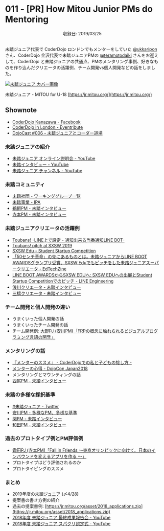 # 011 - [PR] How Mitou Junior PMs do Mentoring
<div style="text-align: center;">収録日: 2019/03/25</div><br>

未踏ジュニア代表で CoderDojo ロンドンでもメンターをしていた [@ukkaripon](https://twitter.com/ukkaripon) さん、CoderDojo 金沢代表で未踏ジュニアPMの [@teramotodaiki](https://twitter.com/teramotodaiki) さんをお迎えして、CoderDojo と未踏ジュニアの共通点、PMのメンタリング事例、好きなものを作り込んだクリエータの活躍例、チーム開発vs個人開発などの話をしました。

[![未踏ジュニア カバー画像](https://coderdojo.jp/podcasts/mitoujr_cover.jpg)](https://jr.mitou.org/)

未踏ジュニア - MITOU for U-18
[https://jr.mitou.org/](https://jr.mitou.org/)

## Shownote

- [CoderDojo Kanazawa - Facebook](https://www.facebook.com/coderdojo.kanazawa/)
- [CoderDojo in London - Eventribute](https://www.eventbrite.com/d/united-kingdom--london/coder-dojo/)
- [DojoCast #006 - 未踏ジュニアとコーダー道場](/podcasts/6)

### 未踏ジュニアの紹介

- [未踏ジュニア オンライン説明会 - YouTube](https://www.youtube.com/playlist?list=PLNObH2jlC6lfFCBZeq10OrpsEOdSGkkBd&disable_polymer=trueA)
- [未踏インタビュー - YouTube](https://www.youtube.com/playlist?list=PLNObH2jlC6leiUTypiJYO2zUcwBg7M0Bg)
- [未踏ジュニア チャンネル - YouTube](https://www.youtube.com/channel/UCYHl353XT5aTdKMLJ-xxZoQ/)

### 未踏コミュニティ

- [未踏社団 - ワーキンググループ一覧](https://www.mitou.org/projects/index.html)
- [未踏事業 - IPA](https://www.ipa.go.jp/jinzai/mitou/portal_index.html)
- [鵜飼PM - 未踏インタビュー](https://www.youtube.com/watch?v=GgJmBKaUzGs)
- [寺本PM - 未踏インタビュー](https://www.youtube.com/watch?v=xLfofvH9lkY)

### 未踏ジュニアクリエータの活躍例

- [Toubans! -LINE上で設定・通知出来る当番通知LINE BOT-](https://www.toubans.com/)
- [Toubans! pitch at SXSW 2019](https://www.youtube.com/watch?v=EZvmIcmtWoE)
- [SXSW Edu - Student Startup Competition](https://www.sxswedu.com/competitions/student-startup/)
- [「50センチ革命」の先にあるものとは。未踏ジュニアからLINE BOOT AWARDSグランプリ受賞、SXSW Eduでもピッチをした未踏ジュニアスーパークリエータ - EdTechZine](https://edtechzine.jp/article/detail/1976)
- [LINE BOOT AWARDSからSXSW EDUへ: SXSW EDUへの出展とStudent Startup Competitionでのピッチ - LINE Engineering](https://engineering.linecorp.com/ja/blog/sxsw-report-2019/)
- [浪川クリエータ - 未踏インタビュー](https://www.youtube.com/watch?v=EPtyCPsyHx4)
- [三橋クリエータ - 未踏インタビュー](https://www.youtube.com/watch?v=BXUAKsAEMqI)

### チーム開発と個人開発の違い
- うまくいった個人開発の話
- うまくいったチーム開発の話
- チーム開発例: [大野PJ (安川PM)「FRPの概念に触れられるビジュアルプログラミング言語の開発」](https://www.youtube.com/watch?v=fejZIj2K9A8)

### メンタリングの話

- [『メンターのススメ』 - CoderDojoでの私と子どもの接し方 -](https://speakerdeck.com/ippey/mentafalsesusume-coderdojodefalsesi-tozi-domofalsejie-sifang)
- [メンターの心得 - DojoCon Japan2018](https://www.slideshare.net/tomoyukisugita/dojocon-japan2018)
- メンタリングとマウンティングの話
- [西尾PM - 未踏インタビュー](https://youtu.be/OUTLUlDSbP0)

### 未踏の多様な採択基準

- [#未踏ジュニア - Twitter](https://twitter.com/search?f=tweets&vertical=default&q=%E6%9C%AA%E8%B8%8F%E3%82%B8%E3%83%A5%E3%83%8B%E3%82%A2)
- [安川PM - 多様なPM、多様な基準](https://www.youtube.com/watch?v=flpEmF_fInI)
- [関PM - 未踏インタビュー](https://www.youtube.com/watch?v=xtutSXIB5ms)
- [和田PM - 未踏インタビュー](https://www.youtube.com/watch?v=b3EezuRxvIk)

### 過去のプロトタイプ例とPM評価例

- [霜田PJ (寺本PM)「Fall in Friends ～東京オリンピックに向けて、日本のインバウンドを変えるアプリを作る ～」](https://www.youtube.com/watch?v=Xr2Jeb5cf7o)
- プロトタイプはどう評価されるのか
- プロトタイピングのススメ

### まとめ

- 2019年度の[未踏ジュニア](https://jr.mitou.org/) (〆4/28)
- 提案書の書き方例の紹介
- 過去の提案書例: [https://jr.mitou.org/asset/2018_applications.zip](https://jr.mitou.org/asset/2018_applications.zip)
- [2018年度 未踏ジュニア 最終成果報告会 - YouTube](https://www.youtube.com/playlist?list=PLNObH2jlC6lcSqeKW9CFm6N1JdrP2Trt3)
- [2018年度 未踏ジュニア スパクリ認定式 - YouTube](https://www.youtube.com/playlist?list=PLNObH2jlC6lcEV1hwnEGMDEujOwYCjEAz)
